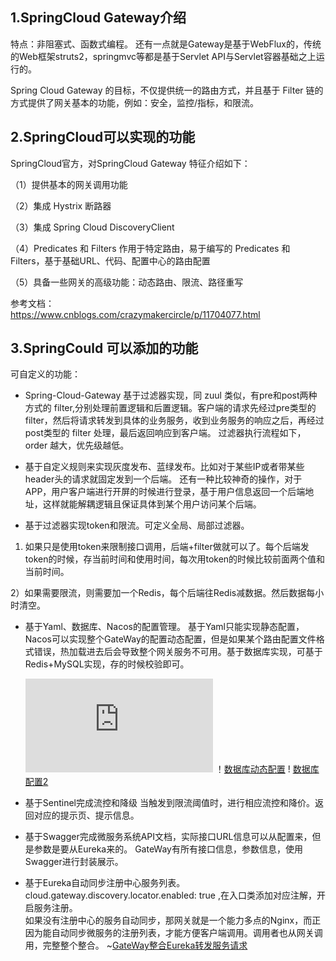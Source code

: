 ## 1.SpringCloud Gateway介绍
特点：非阻塞式、函数式编程。
还有一点就是Gateway是基于WebFlux的，传统的Web框架struts2，springmvc等都是基于Servlet API与Servlet容器基础之上运行的。  

Spring Cloud Gateway 的目标，不仅提供统一的路由方式，并且基于 Filter 链的方式提供了网关基本的功能，例如：安全，监控/指标，和限流。

## 2.SpringCloud可以实现的功能
SpringCloud官方，对SpringCloud Gateway 特征介绍如下：

（1）提供基本的网关调用功能

（2）集成 Hystrix 断路器

（3）集成 Spring Cloud DiscoveryClient

（4）Predicates 和 Filters 作用于特定路由，易于编写的 Predicates 和 Filters，基于基础URL、代码、配置中心的路由配置

（5）具备一些网关的高级功能：动态路由、限流、路径重写



参考文档：  
https://www.cnblogs.com/crazymakercircle/p/11704077.html

## 3.SpringCould 可以添加的功能
可自定义的功能：
* Spring-Cloud-Gateway 基于过滤器实现，同 zuul 类似，有pre和post两种方式的 filter,分别处理前置逻辑和后置逻辑。客户端的请求先经过pre类型的 filter，然后将请求转发到具体的业务服务，收到业务服务的响应之后，再经过post类型的 filter 处理，最后返回响应到客户端。
  过滤器执行流程如下，order 越大，优先级越低。

* 基于自定义规则来实现灰度发布、蓝绿发布。比如对于某些IP或者带某些header头的请求就固定发到一个后端。
  还有一种比较神奇的操作，对于APP，用户客户端进行开屏的时候进行登录，基于用户信息返回一个后端地址，这样就能解耦逻辑且保证具体到某个用户访问某个后端。

* 基于过滤器实现token和限流。可定义全局、局部过滤器。
1) 如果只是使用token来限制接口调用，后端+filter做就可以了。每个后端发token的时候，存当前时间和使用时间，每次用token的时候比较前面两个值和当前时间。

2）如果需要限流，则需要加一个Redis，每个后端往Redis减数据。然后数据每小时清空。

* 基于Yaml、数据库、Nacos的配置管理。
  基于Yaml只能实现静态配置，Nacos可以实现整个GateWay的配置动态配置，但是如果某个路由配置文件格式错误，热加载进去后会导致整个网关服务不可用。基于数据库实现，可基于Redis+MySQL实现，存的时候校验即可。
  
  ![Nacos动态配置](https://www.cnblogs.com/jian0110/p/12862569.html)  ！[数据库动态配置](http://www.eknown.cn/index.php/spring-boot/spring-cloud-gateway-dynamic-routes.html) ! [数据库配置2](https://www.haoyizebo.com/posts/1962f450/)

* 基于Sentinel完成流控和降级
  当触发到限流阈值时，进行相应流控和降价。返回对应的提示页、提示信息。
  
* 基于Swagger完成微服务系统API文档，实际接口URL信息可以从配置来，但是参数是要从Eureka来的。
  GateWay有所有接口信息，参数信息，使用Swagger进行封装展示。

* 基于Eureka自动同步注册中心服务列表。cloud.gateway.discovery.locator.enabled: true ,在入口类添加对应注解，开启服务注册。  
  如果没有注册中心的服务自动同步，那网关就是一个能力多点的Nginx，而正因为能自动同步微服务的注册列表，才能方便客户端调用。调用者也从网关调用，完整整个整合。  ~[GateWay整合Eureka转发服务请求](https://cloud.tencent.com/developer/article/1422239)


